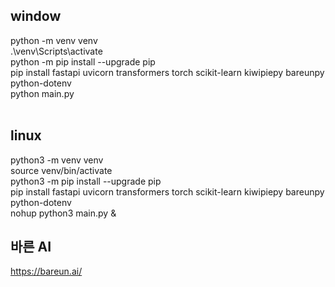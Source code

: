 ## window
python -m venv venv <br>
.\venv\Scripts\activate <br>
python -m pip install --upgrade pip <br>
pip install fastapi uvicorn transformers torch scikit-learn kiwipiepy bareunpy python-dotenv <br>
python main.py
<br><br>

## linux
python3 -m venv venv <br>
source venv/bin/activate <br>
python3 -m pip install --upgrade pip <br>
pip install fastapi uvicorn transformers torch scikit-learn kiwipiepy bareunpy python-dotenv <br>
nohup python3 main.py & 


## 바른 AI
https://bareun.ai/
